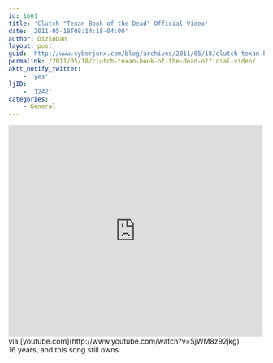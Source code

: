 ```yaml
---
id: 1601
title: 'Clutch "Texan Book of the Dead" Official Video'
date: '2011-05-18T08:14:18-04:00'
author: DizkoDan
layout: post
guid: 'http://www.cyberjunx.com/blog/archives/2011/05/18/clutch-texan-book-of-the-dead-official-video/'
permalink: /2011/05/18/clutch-texan-book-of-the-dead-official-video/
aktt_notify_twitter:
    - 'yes'
ljID:
    - '1242'
categories:
    - General
---
```


<div class="posterous_autopost"><div class="posterous_bookmarklet_entry"> <iframe allowfullscreen="true" frameborder="0" height="417" loading="lazy" src="http://www.youtube.com/embed/SjWM8z92jkg" width="500"></iframe><div class="posterous_quote_citation">via [youtube.com](http://www.youtube.com/watch?v=SjWM8z92jkg)</div>16 years, and this song still owns.

</div></div>